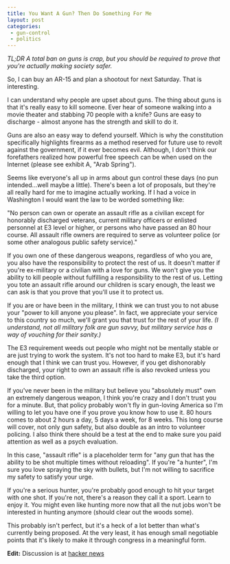 ```yaml
---
title: You Want A Gun? Then Do Something For Me
layout: post
categories: 
 - gun-control
 - politics
---
```


_TL;DR A total ban on guns is crap, but you should be required to prove that you're actually making society safer._

So, I can buy an AR-15 and plan a shootout for next Saturday. That is interesting.

I can understand why people are upset about guns. The thing about guns is that it's really easy to 
kill someone. Ever hear of someone walking into a movie theater and stabbing 70 people with a knife? 
Guns are easy to discharge - almost anyone has the strength and skill to do it. 

Guns are also an easy way to defend yourself. Which is why the constitution specifically highlights
firearms as a method reserved for future use to revolt against the government, if it ever becomes evil.
Although, I don't think our forefathers realized how powerful free speech can be when used on the
Internet (please see exhibit A, "Arab Spring"). 

Seems like everyone's all up in arms about gun control these days (no pun intended...well maybe a
little). There's been a lot of proposals, but they're all really hard for me to imagine actually working. 
If I had a voice in Washington I would want the law to be worded something like: 

"No person can own or operate an assault rifle as a civilian except for honorably discharged veterans,
current military officers or enlisted personnel at E3 level or higher, or persons who have passed an 80 hour
course. All assault rifle owners are required to serve as volunteer police (or some 
other analogous public safety service)."

If you own one of these dangerous weapons, regardless of who you are, you also have the responsibility
to protect the rest of us. It doesn't matter if you're ex-military or a civilian with a love for guns.
We won't give you the ability to kill people without fulfilling a responsibility to the rest of us. 
Letting you tote an assault rifle around our children is scary enough, the least we can ask is that
you prove that you'll use it to protect us.

If you are or have been in the military, I think we can trust you to not abuse your "power to kill
anyone you please". In fact, we appreciate your service to this country so much, we'll grant you that trust
for the rest of your life. _(I understand, not all military folk are gun savvy, but military service
has a way of vouching for their sanity.)_

The E3 requirement weeds out people who might not be mentally stable or are just trying to work the
system. It's not too hard to make E3, but it's hard enough that I think we can trust you. However,
if you get dishonorably discharged, your right to own an assault rifle is also revoked unless you
take the third option.

If you've never been in the military but believe you "absolutely must" own an extremely dangerous
weapon, I think you're crazy and I don't trust you for a minute. But, that policy probably won't fly
in gun-loving America so I'm willing to let you have one if you prove you know how to use it. 80 hours
comes to about 2 hours a day, 5 days a week, for 8 weeks. This long course will cover, not only gun
safety, but also double as an intro to volunteer policing. I also think there should be a test at the
end to make sure you paid attention as well as a psych evaluation.

In this case, "assault rifle" is a placeholder term for "any gun that has the ability to be shot
multiple times without reloading". If you're "a hunter", I'm sure you love spraying the sky with bullets,
but I'm not willing to sacrifice my safety to satisfy your urge. 

If you're a serious hunter, you're probably good enough to hit your target with one shot. If you're not,
there's a reason they call it a sport. Learn to enjoy it. You might even like hunting more now that all the
nut jobs won't be interested in hunting anymore (should clear out the woods some).

This probably isn't perfect, but it's a heck of a lot better than what's currently being proposed. At 
the very least, it has enough small negotiable points that it's likely to make it through
congress in a meaningful form.

**Edit:** Discussion is at [hacker news](http://news.ycombinator.com/item?id=4959877)
